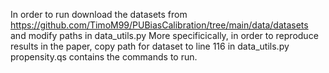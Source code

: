 In order to run download the datasets from https://github.com/TimoM99/PUBiasCalibration/tree/main/data/datasets and modify paths in data_utils.py
More specificically, in order to reproduce results in the paper, copy path for dataset to line 116 in data_utils.py
propensity.qs contains the commands to run.
